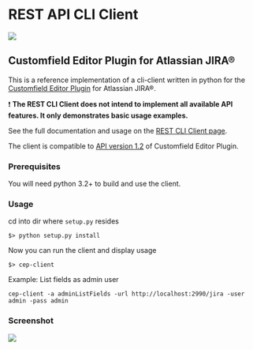 # REST API CLI Client 

![](https://codeclou.github.io/customfield-editor-plugin/data/cep-logo-32.png)

## Customfield Editor Plugin for Atlassian JIRA®

This is a reference implementation of a cli-client written in python for the [Customfield Editor Plugin](http://codeclou.io/redirect/r.php?r=lkmwyvgm) for Atlassian JIRA®.

:exclamation: **The REST CLI Client does not intend to implement all available API features. It only demonstrates basic usage examples.**
 
See the full documentation and usage on the [REST CLI Client page](http://codeclou.io/redirect/r.php?r=alxpzlvx).

The client is compatible to [API version 1.2](https://codeclou.github.io/customfield-editor-plugin/1.2/) of Customfield Editor Plugin.

### Prerequisites

You will need python 3.2+ to build and use the client.

### Usage

cd into dir where `setup.py` resides

```
$> python setup.py install
```

Now you can run the client and display usage

```
$> cep-client
```

Example: List fields as admin user

```
cep-client -a adminListFields -url http://localhost:2990/jira -user admin -pass admin
```

### Screenshot

![](https://codeclou.github.io/customfield-editor-plugin/doc/cep-client-screen-01.png)
